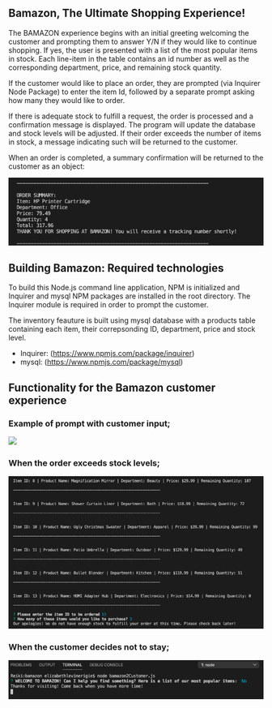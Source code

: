 
## Bamazon, The Ultimate Shopping Experience!

The BAMAZON experience begins with an initial greeting welcoming the customer and prompting them to answer Y/N if they would like to continue shopping. If yes, the user is presented with a list of the most popular items in stock. Each line-item in the table contains an id number as well as the corresponding department, price, and remaining stock quantity.  

If the customer would like to place an order, they are prompted (via Inquirer Node Package) to enter the item Id, followed by a separate prompt asking how many they would like to order. 

If there is adequate stock to fulfill a request, the order is processed and a confirmation message is displayed. The program will update the database and stock levels will be adjusted. If their order exceeds the number of items in stock, a message indicating such will be returned to the customer.

When an order is completed, a summary confirmation will be returned to the customer as an object: 

![](images/customer-receipt.png)


## Building Bamazon: Required technologies

To build this Node.js command line application, NPM is initialized and Inquirer and mysql NPM packages are installed in the root directory. The Inquirer module is required in order to prompt the customer.

The inventory feauture is built using mysql database with a products table containing each item, their correpsonding ID, department, price and stock level. 

* Inquirer: (https://www.npmjs.com/package/inquirer)
* mysql: (https://www.npmjs.com/package/mysql)


## Functionality for the Bamazon customer experience

### Example of prompt with customer input;

![](images/bam_best_sweater.gif)


### When the order exceeds stock levels;

![](images/no-stock.png)


### When the customer decides not to stay;

![](images/not-staying.png)








